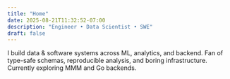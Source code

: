 ```yaml
---
title: "Home"
date: 2025-08-21T11:32:52-07:00
description: "Engineer • Data Scientist • SWE"
draft: false
---
```


I build data & software systems across ML, analytics, and backend. Fan of type-safe schemas,
reproducible analysis, and boring infrastructure. Currently exploring MMM and Go backends.





